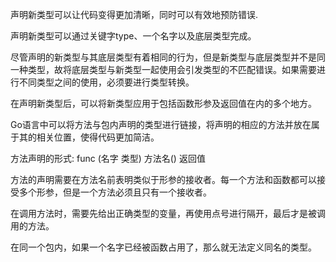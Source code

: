 声明新类型可以让代码变得更加清晰，同时可以有效地预防错误.

声明新类型可以通过关键字type、一个名字以及底层类型完成。

尽管声明的新类型与其底层类型有着相同的行为，但是新类型与底层类型并不是同一种类型，故将底层类型与新类型一起使用会引发类型的不匹配错误。如果需要进行不同类型之间的使用，必须要进行类型转换。

在声明新类型后，可以将新类型应用于包括函数形参及返回值在内的多个地方。

Go语言中可以将方法与包内声明的类型进行链接，将声明的相应的方法并放在属于其的相关位置，使得代码更加简洁。

方法声明的形式: func (名字 类型) 方法名() 返回值

方法的声明需要在方法名前表明类似于形参的接收者。每一个方法和函数都可以接受多个形参，但是一个方法必须且只有一个接收者。

在调用方法时，需要先给出正确类型的变量，再使用点号进行隔开，最后才是被调用的方法。

在同一个包内，如果一个名字已经被函数占用了，那么就无法定义同名的类型。